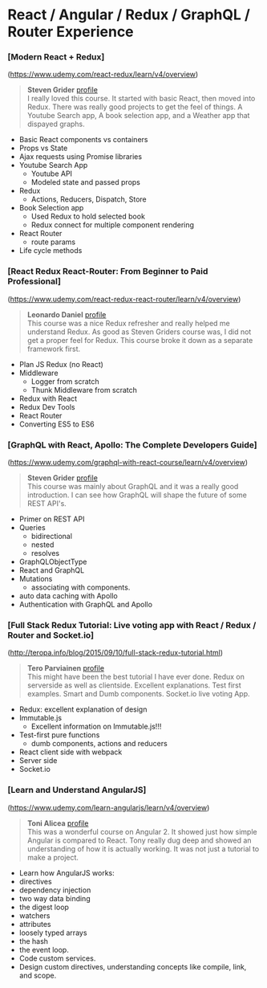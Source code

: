 # React / Angular / Redux / GraphQL / Router Experience

### [Modern React + Redux]
(https://www.udemy.com/react-redux/learn/v4/overview)
> **Steven Grider** [profile](https://www.udemy.com/user/sgslo)<br>
I really loved this course. It started with basic React, then moved into Redux. There was really good projects to get the feel of things. A Youtube Search app, A book selection app, and a Weather app that dispayed graphs.

* Basic React components vs containers
* Props vs State
* Ajax requests using Promise libraries
* Youtube Search App
  * Youtube API
  * Modeled state and passed props
* Redux
  * Actions, Reducers, Dispatch, Store
* Book Selection app
  * Used Redux to hold selected book
  * Redux connect for multiple component rendering
* React Router
  * route params
* Life cycle methods


### [React Redux React-Router: From Beginner to Paid Professional]
(https://www.udemy.com/react-redux-react-router/learn/v4/overview)
> **Leonardo Daniel** [profile](https://www.udemy.com/user/leonardo-daniel-4/)<br>
This course was a nice Redux refresher and really helped me understand Redux. As good as Steven Griders course was, I did not get a proper feel for Redux. This course broke it down as a separate framework first.

* Plan JS Redux (no React)
* Middleware
  * Logger from scratch
  * Thunk Middleware from scratch
* Redux with React  
* Redux Dev Tools
* React Router
* Converting ES5 to ES6


### [GraphQL with React, Apollo: The Complete Developers Guide]
(https://www.udemy.com/graphql-with-react-course/learn/v4/overview)
> **Steven Grider** [profile](https://www.udemy.com/user/sgslo/)<br>
This course was mainly about GraphQL and it was a really good introduction. I can see how GraphQL will shape the future of some REST API's.

* Primer on REST API
* Queries
  * bidirectional
  * nested
  * resolves
* GraphQLObjectType
* React and GraphQL
* Mutations
  * associating with components.
* auto data caching with Apollo
* Authentication with GraphQL and Apollo


### [Full Stack Redux Tutorial: Live voting app with React / Redux / Router and Socket.io]
(http://teropa.info/blog/2015/09/10/full-stack-redux-tutorial.html)
> **Tero Parviainen** [profile](http://teropa.info/)<br>
This might have been the best tutorial I have ever done. Redux on serverside as well as clientside. Excellent explanations. Test first examples. Smart and Dumb components. Socket.io live voting App.

* Redux: excellent explanation of design
* Immutable.js
  * Excellent information on Immutable.js!!!
* Test-first pure functions
  * dumb components, actions and reducers
* React client side with webpack
* Server side
* Socket.io


### [Learn and Understand AngularJS]
(https://www.udemy.com/learn-angularjs/learn/v4/overview)
> **Toni Alicea** [profile](https://www.udemy.com/user/anthonypalicea/)<br>
This was a wonderful course on Angular 2. It showed just how simple Angular is compared to React. Tony really dug deep and showed an understanding of how it is actually working. It was not just a tutorial to make a project.


* Learn how AngularJS works:
 * directives
 * dependency injection
 * two way data binding
 * the digest loop
 * watchers
 * attributes
 * loosely typed arrays
 * the hash
 * the event loop.
* Code custom services.
* Design custom directives, understanding concepts like compile, link, and scope.
  
